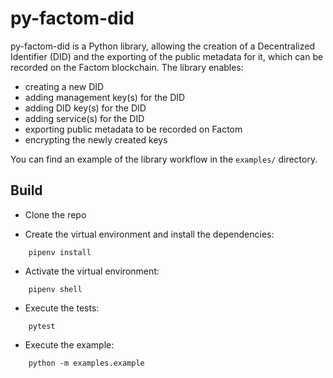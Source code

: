 # py-factom-did

py-factom-did is a Python library, allowing the creation of a Decentralized Identifier (DID) and
the exporting of the public metadata for it, which can be recorded on the Factom blockchain.
The library enables:

* creating a new DID
* adding management key(s) for the DID
* adding DID key(s) for the DID
* adding service(s) for the DID
* exporting public metadata to be recorded on Factom
* encrypting the newly created keys

You can find an example of the library workflow in the `examples/` directory.

## Build

* Clone the repo

* Create the virtual environment and install the dependencies:
```
	pipenv install
```

* Activate the virtual environment:
```
	pipenv shell
```

* Execute the tests:
```
	pytest
```

* Execute the example:
```
	python -m examples.example
```
